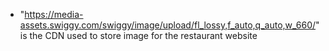 - "https://media-assets.swiggy.com/swiggy/image/upload/fl_lossy,f_auto,q_auto,w_660/"
  is the CDN used to store image for the restaurant website
